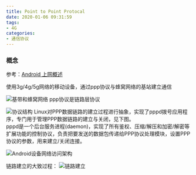 ```yaml
---
title: Point to Point Protocal
date: 2020-01-06 09:31:59
tags:
- 4G
categories:
- 通信协议
---
```

### 概念
参考：[Android 上网概述](https://www.jianshu.com/p/0d05e5f71a70)

使用3g/4g/5g网络的移动设备，通过ppp协议与蜂窝网络的基站建立通信

![基带和蜂窝网络](https://tva2.sinaimg.cn/large/a60edd42gy1gan1ycy4iqj20xc0jrgqy.jpg)
ppp协议是链路层协议


![协议结构](https://tva1.sinaimg.cn/large/a60edd42gy1gan1zsxm2cj20xc0eemyv.jpg)
Linux对PPP数据链路的建立过程进行抽象，实现了pppd拨号应用程序，专门用于管理PPP数据链路的建立与关闭，见下图。<br>
pppd是一个后台服务进程(daemon)，实现了所有鉴权、压缩/解压和加密/解密等扩展功能的控制协议，负责把要发送的数据包传递给PPP协议处理模块，设置PPP协议的参数，用来建立/关闭连接。

![Android设备网络访问架构](https://tva2.sinaimg.cn/large/a60edd42gy1gan281gkvkj20xc0rgtfz.jpg)

链路建立的大致过程：
![链路建立](https://i0.wp.com/tvax2.sinaimg.cn/large/a60edd42gy1gan2bxh8erj20xc0fvdkr.jpg)
